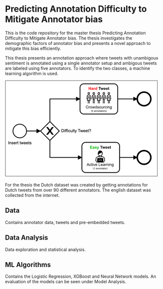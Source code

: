 # Predicting Annotation Difficulty to Mitigate Annotator bias
This is the code repository for the master thesis Predicting Annotation Difficulty to Mitigate Annotator bias. 
The thesis investigates the demographic factors of annotator bias and presents a novel approach to mitigate this bias efficiently.

This thesis presents an annotation approach where tweets with unambigous sentiment is annotated using a single annotator setup and ambigous tweets are labeled using five annotators. To identify the two classes, a machine learning algorithm is used.

![Annotation Approach](task_routing.png)

For the thesis the Dutch dataset was created by getting annotations for Dutch tweets from over 90 different annotators. The english dataset was collected from the internet.

## Data
Contains annotator data, tweets and pre-embedded tweets.

## Data Analysis
Data exploration and statistical analysis.

## ML Algorithms
Contains the Logistic Regression, XGBoost and Neural Network models. An evaluation of the models can be seen under Model Analysis.
